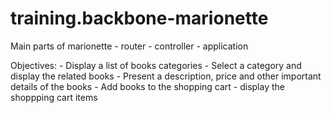 # training.backbone-marionette
Main parts of marionette
    - router
    - controller
    - application

Objectives:
    - Display a list of books categories
    - Select a category and display the related books
    - Present a description, price and other important details of the books
    - Add books to the shopping cart
    - display the shoppping cart items